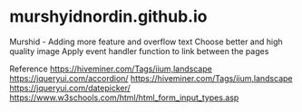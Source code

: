 # murshyidnordin.github.io

Murshid - Adding more feature and overflow text Choose better and high quality image Apply event handler function to link between the pages

Reference https://hiveminer.com/Tags/iium,landscape
https://jqueryui.com/accordion/ 
https://hiveminer.com/Tags/iium,landscape 
https://jqueryui.com/datepicker/
https://www.w3schools.com/html/html_form_input_types.asp

